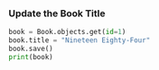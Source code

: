 ### Update the Book Title

```python
book = Book.objects.get(id=1)
book.title = "Nineteen Eighty-Four"
book.save()
print(book)
